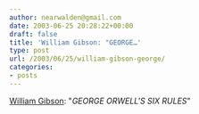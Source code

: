 ```yaml
---
author: nearwalden@gmail.com
date: 2003-06-25 20:28:22+00:00
draft: false
title: 'William Gibson: "GEORGE…'
type: post
url: /2003/06/25/william-gibson-george/
categories:
- posts
---
```


[William Gibson](//www.williamgibsonbooks.com/blog/blog.asp#200439877'): "_GEORGE ORWELL'S SIX RULES_"



